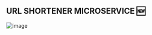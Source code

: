 ## URL SHORTENER MICROSERVICE 🆕
 
 ![image](https://user-images.githubusercontent.com/42205442/137190444-b4472c46-176f-4139-90f6-a5ca9decd489.png)
